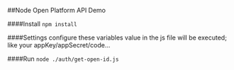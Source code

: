 ##Node Open Platform API Demo

####Install
`npm install`

####Settings
configure these variables value in the js file will be executed;
like your appKey/appSecret/code...

####Run
`node ./auth/get-open-id.js`
